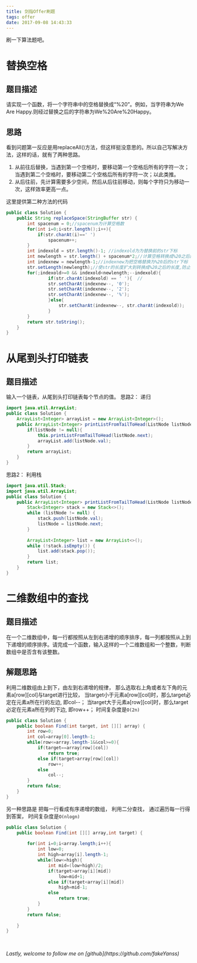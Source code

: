 ```yaml
---
title: 剑指Offer刷题
tags: offer
date: 2017-09-08 14:43:33
---
```

刷一下算法题吧。<!--more-->

# 替换空格

## 题目描述
请实现一个函数，将一个字符串中的空格替换成“%20”。例如，当字符串为We Are Happy.则经过替换之后的字符串为We%20Are%20Happy。

## 思路
看到问题第一反应是用replaceAll()方法，但这样挺没意思的。所以自己写解决方法，这样的话，就有了两种思路。

1. 从前往后替换，当遇到第一个空格时，要移动第一个空格后所有的字符一次；当遇到第二个空格时，要移动第二个空格后所有的字符一次；以此类推。
2. 从后往前，先计算需要多少空间，然后从后往前移动，则每个字符只为移动一次，这样效率更高一点。

这里提供第二种方法的代码
```java
public class Solution {
    public String replaceSpace(StringBuffer str) {
        int spacenum = 0;//spacenum为计算空格数
        for(int i=0;i<str.length();i++){
            if(str.charAt(i)==' ')
                spacenum++;
        }
        int indexold = str.length()-1; //indexold为为替换前的str下标
        int newlength = str.length() + spacenum*2;//计算空格转换成%20之后的str长度
        int indexnew = newlength-1;//indexnew为把空格替换为%20后的str下标
        str.setLength(newlength);//使str的长度扩大到转换成%20之后的长度,防止下标越界
        for(;indexold>=0 && indexold<newlength;--indexold){ 
                if(str.charAt(indexold) == ' '){  //
                str.setCharAt(indexnew--, '0');
                str.setCharAt(indexnew--, '2');
                str.setCharAt(indexnew--, '%');
                }else{
                    str.setCharAt(indexnew--, str.charAt(indexold));
                }
        }
        return str.toString();
    }
}
```

# 从尾到头打印链表

## 题目描述
输入一个链表，从尾到头打印链表每个节点的值。
思路2：
递归
```java
import java.util.ArrayList;
public class Solution {
    ArrayList<Integer> arrayList = new ArrayList<Integer>();
    public ArrayList<Integer> printListFromTailToHead(ListNode listNode) {
        if(listNode != null){
            this.printListFromTailToHead(listNode.next);
            arrayList.add(listNode.val);
        }
        return arrayList;
    }
}
```

思路2：
利用栈
```java
import java.util.Stack;
import java.util.ArrayList;
public class Solution {
    public ArrayList<Integer> printListFromTailToHead(ListNode listNode) {
        Stack<Integer> stack = new Stack<>();
        while (listNode != null) {
            stack.push(listNode.val);
            listNode = listNode.next;
        }
 
        ArrayList<Integer> list = new ArrayList<>();
        while (!stack.isEmpty()) {
            list.add(stack.pop());
        }
        return list;       
    }
}
```
# 二维数组中的查找

## 题目描述
在一个二维数组中，每一行都按照从左到右递增的顺序排序，每一列都按照从上到下递增的顺序排序。请完成一个函数，输入这样的一个二维数组和一个整数，判断数组中是否含有该整数。

## 解题思路
利用二维数组由上到下，由左到右递增的规律，
那么选取右上角或者左下角的元素a[row][col]与target进行比较，
当target小于元素a[row][col]时，那么target必定在元素a所在行的左边,
即col--；
当target大于元素a[row][col]时，那么target必定在元素a所在列的下边,
即row++；
时间复杂度是`O(2n)`
```java
public class Solution {
    public boolean Find(int target, int [][] array) {
        int row=0;
        int col=array[0].length-1;
        while(row<=array.length-1&&col>=0){
            if(target==array[row][col])
                return true;
            else if(target>array[row][col])
                row++;
            else
                col--;
        }
        return false;
    }
}
```

另一种思路是
把每一行看成有序递增的数组，
利用二分查找，
通过遍历每一行得到答案，
时间复杂度是`O(nlogn)`
```java
public class Solution {
    public boolean Find(int [][] array,int target) {
         
        for(int i=0;i<array.length;i++){
            int low=0;
            int high=array[i].length-1;
            while(low<=high){
                int mid=(low+high)/2;
                if(target>array[i][mid])
                    low=mid+1;
                else if(target<array[i][mid])
                    high=mid-1;
                else
                    return true;
            }
        }
        return false;
 
    }
}
```


<br>
<p id="div-border-top-red"><i>Lastly, welcome to follow me on [github](https://github.com/fakeYanss)</i></p>